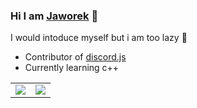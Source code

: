 ### Hi I am [Jaworek][discord] 👋

I would intoduce myself but i am too lazy 🦥
- Contributor of [discord.js]
- Currently learning c++


[discord]: https://discord.com/users/693055800322818149
[discord.js]: https://github.com/discordjs/discord.js
<table>
  <tr>
    <td align="center" style="padding=0;width=50%;">
      <a href="https://github-readme-stats.vercel.app">
        <img align="center" style="padding=0;" src="https://github-readme-stats.vercel.app/api?username=jaw0r3k&hide=issues,stars&show_icons=true&theme=dark&hide_border=true"/>
      </a>
    </td>
    <td align="center" style="padding=0;width=50%;">
    <a href="https://github-readme-stats.vercel.app">
      <img align="center" style="padding=0;" src="https://github-readme-stats.vercel.app/api/top-langs/?username=jaw0r3k&hide_progress=true&theme=dark&hide_border=true" />
      </a>
    </td>
  </tr>
</table>
